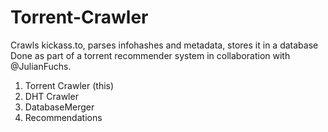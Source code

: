 # Torrent-Crawler
Crawls kickass.to, parses infohashes and metadata, stores it in a database
Done as part of a torrent recommender system in collaboration with @JulianFuchs.
1. Torrent Crawler (this)
2. DHT Crawler
3. DatabaseMerger
4. Recommendations
